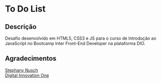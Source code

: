 # To Do List

## Descrição

Desafio desenvolvido em HTML5, CSS3 e JS para o curso de Introdução ao JavaScript no Bootcamp Inter Front-End Developer na plataforma DIO.

## Agradecimentos

[Stephany Nusch](https://github.com/stebsnusch)<br>
[Digital Innovation One](https://www.dio.me)
